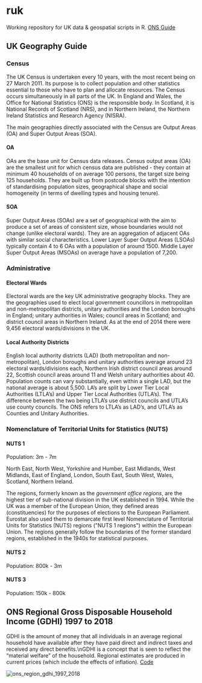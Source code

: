 # ruk

Working repository for UK data & geospatial scripts in R. [ONS Guide](https://github.com/NearAndDistant/ruk/blob/main/a-beginners-guide-to-uk-geography-2020-v1.0.pdf)

## UK Geography Guide

### Census

The UK Census is undertaken every 10 years, with the most recent being on 27 March 2011. Its purpose is to collect population and other statistics essential to those who have to plan and allocate resources. The Census occurs simultaneously in all parts of the UK. In England and Wales, the Office for National Statistics (ONS) is the responsible body. In Scotland, it is National Records of Scotland (NRS), and in Northern Ireland, the Northern Ireland Statistics and Research Agency (NISRA).

The main geographies directly associated with the Census are Output Areas (OA) and Super Output Areas (SOA).

#### OA

OAs are the base unit for Census data releases. Census output areas (OA) are the smallest unit for which census data are published - they contain at minimum 40 households of on average 100 persons, the target size being 125 households. They are built up from postcode blocks with the intention of standardising population sizes, geographical shape and social homogeneity (in terms of dwelling types and housing tenure).

#### SOA

Super Output Areas (SOAs) are a set of geographical with the aim to produce a set of areas of consistent size, whose boundaries would not change (unlike electoral wards). They are an aggregation of adjacent OAs with similar social characteristics. Lower Layer Super Output Areas (LSOAs) typically contain 4 to 6 OAs with a population of around 1500. Middle Layer Super Output Areas (MSOAs) on average have a population of 7,200.

### Administrative

#### Electoral Wards

Electoral wards are the key UK administrative geography blocks. They are the geographies used to elect local government councillors in metropolitan and non-metropolitan districts, unitary authorities and the London boroughs in England; unitary authorities in Wales; council areas in Scotland; and district council areas in Northern Ireland. As at the end of 2014 there were 9,456 electoral wards/divisions in the UK.

#### Local Authority Districts

English local authority districts (LAD) (both metropolitan and non-metropolitan), London boroughs and unitary authorities average around 23 electoral wards/divisions each, Northern Irish district council areas around 22, Scottish council areas around 11 and Welsh unitary authorities about 40. Population counts can vary substantially, even within a single LAD, but the national average is about 5,500. LA’s are split by Lower Tier Local Authorities (LTLA’s) and Upper Tier Local Authorities (UTLA’s). The difference between the two being LTLA’s use district councils and UTLA’s use county councils. The ONS refers to LTLA’s as LAD’s, and UTLA’s as Counties and Unitary Authorities.

### Nomenclature of Territorial Units for Statistics (NUTS)

#### NUTS 1	
Population: 3m - 7m

North East, North West, Yorkshire and Humber, East Midlands, West Midlands, East of England, London, South East, South West, Wales, Scotland, Northern Ireland.

The regions, formerly known as the _government office regions_, are the highest tier of sub-national division in the UK established in 1994. While the UK was a member of the European Union, they defined areas (constituencies) for the purposes of elections to the European Parliament. Eurostat also used them to demarcate first level Nomenclature of Territorial Units for Statistics (NUTS) regions ("NUTS 1 regions") within the European Union. The regions generally follow the boundaries of the former standard regions, established in the 1940s for statistical purposes.

#### NUTS 2
Population: 800k - 3m

#### NUTS 3
Population: 150k - 800k


## ONS Regional Gross Disposable Household Income (GDHI) 1997 to 2018

GDHI is the amount of money that all individuals in an average regional household have available after they have paid direct and indirect taxes and received any direct benefits.\nGDHI is a concept that is seen to reflect the “material welfare” of the household. Regional estimates are produced in current prices (which include the effects of inflation). [Code](https://github.com/NearAndDistant/ruk/tree/main/projects/ons_region_gdhi_1997_2018)

![ons_region_gdhi_1997_2018](https://user-images.githubusercontent.com/79040885/133470064-bc47664a-cbc9-4fc9-a72d-12cc2320fff7.png)
